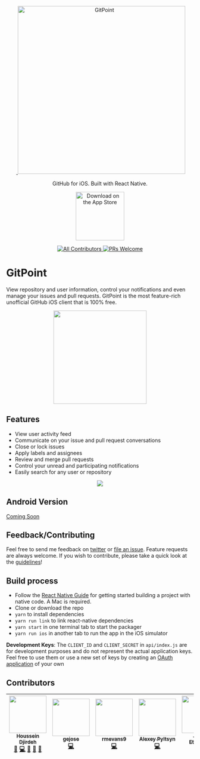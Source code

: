 <p align="center">
  <a href="https://gitpoint.co/">
    <img alt="GitPoint" title="GitPoint" src="http://i.imgur.com/VShxJHs.png" width="450">
  </a>
</p>

<p align="center">
  GitHub for iOS. Built with React Native.
</p>

<p align="center">
  <a href="https://itunes.apple.com/us/app/gitpoint/id1251245162?mt=8">
    <img alt="Download on the App Store" title="App Store" src="http://i.imgur.com/0n2zqHD.png" width="130">
  </a>
</p>

<p align="center">
  <a href="https://github.com/gitpoint/git-point#contributors">
    <img alt="All Contributors" title="All Contributors" src="https://img.shields.io/badge/all_contributors-5-orange.svg?style=flat-square">
  </a>
   <a href="/CONTRIBUTING.md"><img alt="PRs Welcome" src="https://img.shields.io/badge/PRs-welcome-brightgreen.svg"></a>
</p>

# GitPoint

View repository and user information, control your notifications and even manage your issues and pull requests. GitPoint is the most feature-rich unofficial GitHub iOS client that is 100% free.

<p align="center">
  <img src = "http://i.imgur.com/KhBsmXH.png" width=250>
</p>

## Features

* View user activity feed
* Communicate on your issue and pull request conversations
* Close or lock issues
* Apply labels and assignees
* Review and merge pull requests
* Control your unread and participating notifications 
* Easily search for any user or repository

<p align="center">
  <img src = "http://i.imgur.com/P4YoYYu.png">
</p>

## Android Version

[Coming Soon](https://github.com/gitpoint/git-point/issues/2)

## Feedback/Contributing

Feel free to send me feedback on [twitter](https://twitter.com/hdjirdeh) or [file an issue](https://github.com/housseindjirdeh/git-point/issues/new). Feature requests are always welcome. If you wish to contribute, please take a quick look at the [guidelines](./CONTRIBUTING.md)!

## Build process

- Follow the [React Native Guide](https://facebook.github.io/react-native/docs/getting-started.html) for getting started building a project with native code. A Mac is required.
- Clone or download the repo
- `yarn` to install dependencies
- `yarn run link` to link react-native dependencies
- `yarn start` in one terminal tab to start the packager
- `yarn run ios` in another tab to run the app in the iOS simulator

**Development Keys**: The `CLIENT_ID` and `CLIENT_SECRET` in `api/index.js` are for development purposes and do not represent the actual application keys. Feel free to use them or use a new set of keys by creating an [OAuth application](https://github.com/settings/applications/new) of your own

## Contributors

<!-- ALL-CONTRIBUTORS-LIST:START - Do not remove or modify this section -->
| [<img src="https://avatars0.githubusercontent.com/u/12476932?v=3" width="100px;"/><br /><sub>Houssein Djirdeh</sub>](https://houssein.me)<br />[💬](#question-housseindjirdeh "Answering Questions") [💻](https://github.com/gitpoint/git-point/commits?author=housseindjirdeh "Code") [🎨](#design-housseindjirdeh "Design") [📖](https://github.com/gitpoint/git-point/commits?author=housseindjirdeh "Documentation") [👀](#review-housseindjirdeh "Reviewed Pull Requests") | [<img src="https://avatars2.githubusercontent.com/u/16705071?v=3" width="100px;"/><br /><sub>gejose</sub>](https://github.com/gejose)<br />[💻](https://github.com/gitpoint/git-point/commits?author=gejose "Code") | [<img src="https://avatars3.githubusercontent.com/u/14151327?v=3" width="100px;"/><br /><sub>rmevans9</sub>](https://github.com/rmevans9)<br />[💻](https://github.com/gitpoint/git-point/commits?author=rmevans9 "Code") | [<img src="https://avatars1.githubusercontent.com/u/4408379?v=3" width="100px;"/><br /><sub>Alexey Pyltsyn</sub>](http://lex111.ru)<br />[💻](https://github.com/gitpoint/git-point/commits?author=lex111 "Code") | [<img src="https://avatars2.githubusercontent.com/u/10660468?v=3" width="100px;"/><br /><sub>Jason Etcovitch</sub>](https://jasonet.co)<br />[💻](https://github.com/gitpoint/git-point/commits?author=JasonEtco "Code") | [<img src="https://avatars1.githubusercontent.com/u/1166143?v=3" width="100px;"/><br /><sub>Hosmel Quintana</sub>](http://hosmelq.com)<br />[💻](https://github.com/gitpoint/git-point/commits?author=hosmelq "Code") | [<img src="https://avatars3.githubusercontent.com/u/3055294?v=3" width="100px;"/><br /><sub>Patrick Wang</sub>](https://patw.me)<br />[💻](https://github.com/gitpoint/git-point/commits?author=patw0929 "Code") |
| :---: | :---: | :---: | :---: | :---: | :---: | :---: |
<!-- ALL-CONTRIBUTORS-LIST:END -->
